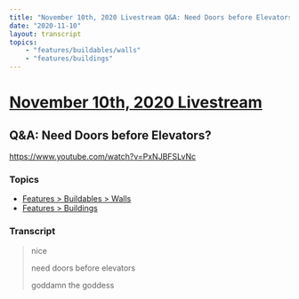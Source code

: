 ```yaml
---
title: "November 10th, 2020 Livestream Q&A: Need Doors before Elevators?"
date: "2020-11-10"
layout: transcript
topics:
    - "features/buildables/walls"
    - "features/buildings"
---
```

# [November 10th, 2020 Livestream](../2020-11-10.md)
## Q&A: Need Doors before Elevators?
https://www.youtube.com/watch?v=PxNJBFSLvNc

### Topics
* [Features > Buildables > Walls](../topics/features/buildables/walls.md)
* [Features > Buildings](../topics/features/buildings.md)

### Transcript

> nice
>
> need doors before elevators
>
> goddamn the goddess
